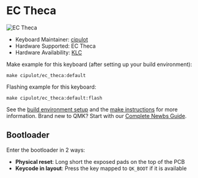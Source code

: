 # EC Theca

![EC Theca](https://i.imgur.com/ZdeJLVdh.png)

* Keyboard Maintainer: [cipulot](https://github.com/cipulot)
* Hardware Supported: EC Theca
* Hardware Availability: [KLC](https://klc-playground.com/)

Make example for this keyboard (after setting up your build environment):

    make cipulot/ec_theca:default

Flashing example for this keyboard:

    make cipulot/ec_theca:default:flash

See the [build environment setup](https://docs.qmk.fm/#/getting_started_build_tools) and the [make instructions](https://docs.qmk.fm/#/getting_started_make_guide) for more information. Brand new to QMK? Start with our [Complete Newbs Guide](https://docs.qmk.fm/#/newbs).

## Bootloader

Enter the bootloader in 2 ways:

* **Physical reset**: Long short the exposed pads on the top of the PCB
* **Keycode in layout**: Press the key mapped to `QK_BOOT` if it is available
